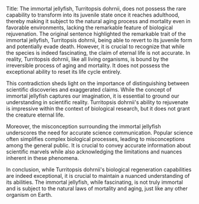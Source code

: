 Title: The immortal jellyfish, Turritopsis dohrnii, does not possess the rare capability to transform into its juvenile state once it reaches adulthood, thereby making it subject to the natural aging process and mortality even in favorable environments, lacking the remarkable feature of biological rejuvenation.
The original sentence highlighted the remarkable trait of the immortal jellyfish, Turritopsis dohrnii, being able to revert to its juvenile form and potentially evade death. However, it is crucial to recognize that while the species is indeed fascinating, the claim of eternal life is not accurate. In reality, Turritopsis dohrnii, like all living organisms, is bound by the irreversible process of aging and mortality. It does not possess the exceptional ability to reset its life cycle entirely.

This contradiction sheds light on the importance of distinguishing between scientific discoveries and exaggerated claims. While the concept of immortal jellyfish captures our imagination, it is essential to ground our understanding in scientific reality. Turritopsis dohrnii's ability to rejuvenate is impressive within the context of biological research, but it does not grant the creature eternal life.

Moreover, the misconception surrounding the immortal jellyfish underscores the need for accurate science communication. Popular science often simplifies complex biological processes, leading to misconceptions among the general public. It is crucial to convey accurate information about scientific marvels while also acknowledging the limitations and nuances inherent in these phenomena.

In conclusion, while Turritopsis dohrnii's biological regeneration capabilities are indeed exceptional, it is crucial to maintain a nuanced understanding of its abilities. The immortal jellyfish, while fascinating, is not truly immortal and is subject to the natural laws of mortality and aging, just like any other organism on Earth.